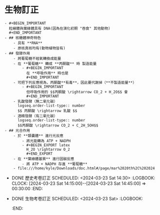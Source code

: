 # 生物訂正
	- #+BEGIN_IMPORTANT
	  粒線體與葉綠體具有 DNA(因為在演化初期 "吞食" 其他動物)
	  #+END_IMPORTANT
	- ## 核糖體神奇特色
		- 具有 **RNA**
		- 原核真核均有(動物植物皆有)
	- ## 發酵作用
		- 將葡萄糖不經氧轉換成能量
		- 在 **葡萄糖** 轉成 **丙酮酸** 時 製造能量
			- #+BEGIN_IMPORTANT
			  在 **呼吸作用** 時也是
			  #+END_IMPORTANT
		- 可把下列反應視為，丙酮酸**有毒**，因此要代謝掉（**不製造能量**）
			- #+BEGIN_IMPORTANT
			  但呼吸作用的 $$丙酮酸 \rightarrow CO_2 + H_2O$$ 會
			  #+END_IMPORTANT
		- 乳酸發酵（無二氧化碳）
		  logseq.order-list-type:: number
		  $$ 丙酮酸 \rightarrow 乳酸 $$
		- 酒精發酵（有二氧化碳）
		  logseq.order-list-type:: number
		  $$丙酮酸 \rightarrow CO_2 + C_2H_5OH$$
	- ## 光合作用
		- 於 **類囊體** 進行光反應
			- 將光能轉為 ATP + NADPH
			- #+BEGIN_EXPORT latex
			  H_2O \rightarrow O_2
			  #+END_EXPORT
		- 在 **葉綠體基質** 進行固碳反應
			- 將 ATP + NADPH 存進 **葡萄糖**
		- file:///home/kyle/Downloads/doc.html#/page/mar%2020th%2C%202024
- DONE 歷史考卷訂正
  SCHEDULED: <2024-03-23 Sat 14:30>
  :LOGBOOK:
  CLOCK: [2024-03-23 Sat 14:15:00]--[2024-03-23 Sat 14:45:00] =>  00:30:00
  :END:
- DONE 生物考卷訂正
  SCHEDULED: <2024-03-23 Sat>
  :LOGBOOK:
  
  :END: